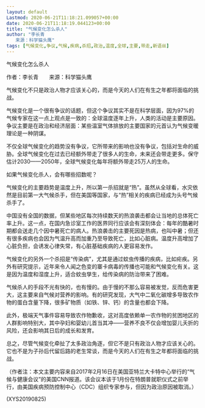 ```yaml
---
layout: default
Lastmod: 2020-06-21T11:18:21.099057+00:00
date: 2020-06-21T11:18:19.044123+00:00
title: "气候变化怎么杀人"
author: "李长青
　　来源：科学猫头鹰"
tags: [气候变化,争议,气候,疾病,杀招,政治,温度,全球,主要,带走,新语丝]
---
```


气候变化怎么杀人

作者：李长青　　来源：科学猫头鹰

气候变化不只是政治人物才应该关心的，而是今天的人们在有生之年都将面临的挑战。

气候变化是一个很有争议的话题，但这个争议其实不是在科学层面，因为97%的气候专家在这一点上观点是一致的：全球温度逐年上升，人类的活动是主要原因。争议主要是在政治和经济层面：某些温室气体排放的主要国家的元首认为气候变暖理论是一种阴谋。

不仅全球气候变化的趋势没有争议，它所带来的影响也没有争议，包括对生命的威胁。全球气候变化在过去已经额外带走了很多人的生命，未来还会带走更多。保守估计2030——2050年，全球气候变化每年将额外带走25万人的生命。

如果气候变化杀人，会有哪些招数呢？

气候变化的主要趋势是温度上升，所以第一杀招就是“热”。虽然从全球看，水灾依然是目前第一大气候杀手，但在美国等国家，与“热”相关的疾病已经成为头号气候杀手了。

中国没有全国的数据，但某些地区每次持续数天的热浪袭击都会让当地的总体死亡率上升。这一点，在国内急诊室工作的医界同行应该会有深刻体会：每年的酷暑时期都会送走几个因中暑死亡的病人。热浪袭击的主要死因是热病，也叫中暑；但还有很多疾病也会因为气温升高而加重乃至导致死亡，比如心脏病。温度升高增加了心脏负担，会诱发心律失常，有心脏基础疾病的人更容易发作。

气候变化的另外一个杀招是“传染病”，尤其是通过蚊虫传播的疾病，比如疟疾。另外有研究提示，近年来令人闻之色变的寨卡病毒的传播也可能和气候变化有关。这是因为温度和湿度上升，适合蚊虫孳生，给传染病的防治带来了困难。

气候杀人的手段不光有快的，也有慢的。由于慢的不那么容易被发觉，反而危害更大，这主要来自气候对营养的影响。有的研究发现，大气中二氧化碳增多导致农作物的蛋白含量下降，很多矿物质（如铁、锌、钙）的含量也都会下降。

此外，极端天气事件容易导致农作物歉收，这对高度依赖单一农作物的贫困地区的人群影响特别大，其中孕妇和婴幼儿首当其冲——营养不良不仅会增加婴儿夭折的风险，还会影响其日后的成长和发育。

总之，尽管气候变化牵扯了太多政治角逐，但它不是只有政治人物才应该关心的。它也不是为子孙后代留后路的老生常谈，而是今天的人们在有生之年都将面临的挑战。

（作者注：本文主要内容来自2017年2月16日在美国亚特兰大卡特中心举行的“气候与健康会议”的美国CNN报道。该会议本该于1月份在特朗普就职仪式之前举行，由美国疾病预防控制中心（CDC）组织专家参与，但因为政治原因被取消。）

(XYS20190825)


